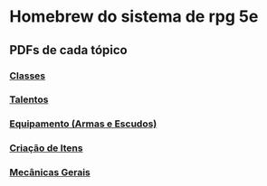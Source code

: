 # Homebrew do sistema de rpg 5e

## PDFs de cada tópico

### <a href="https://ygorpontelo.github.io/homebrew_5e/pdfs/classes.pdf" target="_blank">Classes</a>

### <a href="https://ygorpontelo.github.io/homebrew_5e/pdfs/talentos.pdf" target="_blank">Talentos</a>

### <a href="https://ygorpontelo.github.io/homebrew_5e/pdfs/equipamento.pdf" target="_blank">Equipamento (Armas e Escudos)</a>

### <a href="https://ygorpontelo.github.io/homebrew_5e/pdfs/criandoItem.pdf" target="_blank">Criação de Itens</a>

### <a href="https://ygorpontelo.github.io/homebrew_5e/pdfs/mecanicas.pdf" target="_blank">Mecânicas Gerais</a>